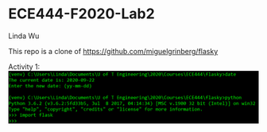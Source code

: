 # ECE444-F2020-Lab2
Linda Wu

This repo is a clone of https://github.com/miguelgrinberg/flasky

Activity 1:
![Activity 1](activity1.PNG)
